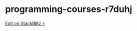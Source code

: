 # programming-courses-r7duhj

[Edit on StackBlitz ⚡️](https://stackblitz.com/edit/programming-courses-r7duhj)